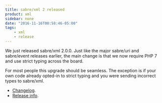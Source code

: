 ```yaml
---
title: sabre/xml 2 released
product: xml 
sidebar: none
date: "2016-11-16T00:58:46-05:00"
tags:
    - xml
    - release
---
```


We just released sabre/xml 2.0.0.  Just like the major sabre/uri and
sabre/event releases earlier, the main change is that we now require PHP 7
and use strict typing across the board.

For most people this upgrade should be seamless. The exception is if your
own code already opted-in to strict typing and you were sending incorrect
types to sabre/xml.

* [Changelog][1].
* [Release info][2].

[1]: https://github.com/fruux/sabre-xml/blob/2.0.0/CHANGELOG.md
[2]: https://github.com/fruux/sabre-xml/releases
